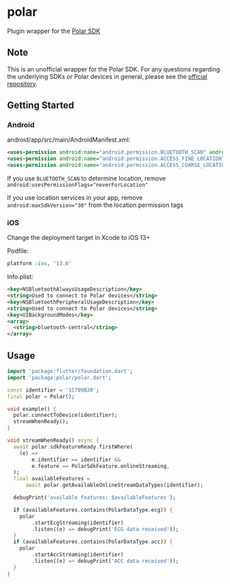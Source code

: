 # polar

Plugin wrapper for the [Polar SDK](https://github.com/polarofficial/polar-ble-sdk)

## Note

This is an unofficial wrapper for the Polar SDK. For any questions regarding the underlying SDKs or Polar devices in general, please see the [official repository](https://github.com/polarofficial/polar-ble-sdk).

## Getting Started

### Android

android/app/src/main/AndroidManifest.xml:

```xml
<uses-permission android:name="android.permission.BLUETOOTH_SCAN" android:usesPermissionFlags="neverForLocation" />
<uses-permission android:name="android.permission.ACCESS_FINE_LOCATION" android:maxSdkVersion="30" />
<uses-permission android:name="android.permission.ACCESS_COARSE_LOCATION" android:maxSdkVersion="30" />
```

If you use `BLUETOOTH_SCAN` to determine location, remove `android:usesPermissionFlags="neverForLocation"`

If you use location services in your app, remove `android:maxSdkVersion="30"` from the location permission tags

### iOS

Change the deployment target in Xcode to iOS 13+

Podfile:

```ruby
platform :ios, '13.0'
```

Info.plist:

```xml
<key>NSBluetoothAlwaysUsageDescription</key>
<string>Used to connect to Polar devices</string>
<key>NSBluetoothPeripheralUsageDescription</key>
<string>Used to connect to Polar devices</string>
<key>UIBackgroundModes</key>
<array>
  <string>bluetooth-central</string>
</array>
```

## Usage

<!-- embedme readme/usage.dart -->
```dart
import 'package:flutter/foundation.dart';
import 'package:polar/polar.dart';

const identifier = '1C709B20';
final polar = Polar();

void example() {
  polar.connectToDevice(identifier);
  streamWhenReady();
}

void streamWhenReady() async {
  await polar.sdkFeatureReady.firstWhere(
    (e) =>
        e.identifier == identifier &&
        e.feature == PolarSdkFeature.onlineStreaming,
  );
  final availableFeatures =
      await polar.getAvailableOnlineStreamDataTypes(identifier);

  debugPrint('available features: $availableFeatures');

  if (availableFeatures.contains(PolarDataType.ecg)) {
    polar
        .startEcgStreaming(identifier)
        .listen((e) => debugPrint('ECG data received'));
  }
  if (availableFeatures.contains(PolarDataType.acc)) {
    polar
        .startAccStreaming(identifier)
        .listen((e) => debugPrint('ACC data received'));
  }
}

```